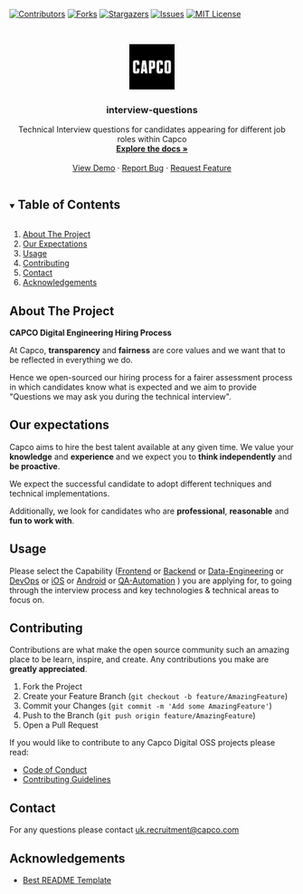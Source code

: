 [![Contributors][contributors-shield]][contributors-url]
[![Forks][forks-shield]][forks-url]
[![Stargazers][stars-shield]][stars-url]
[![Issues][issues-shield]][issues-url]
[![MIT License][license-shield]][license-url]

<!-- PROJECT LOGO -->
<br />
<p align="center">
  <a href="https://github.com/capcodigital/repo_name">
    <img src="images/logo.png" alt="Logo" width="80" height="80">
  </a>

  <h3 align="center">interview-questions</h3>

  <p align="center">
    Technical Interview questions for candidates appearing for different job roles within Capco
    <br />
    <a href="https://github.com/capcodigital/repo_name"><strong>Explore the docs »</strong></a>
    <br />
    <br />
    <a href="https://github.com/capcodigital/repo_name">View Demo</a>
    ·
    <a href="https://github.com/capcodigital/repo_name/issues">Report Bug</a>
    ·
    <a href="https://github.com/capcodigital/repo_name/issues">Request Feature</a>
  </p>
</p>

<!-- TABLE OF CONTENTS -->
<details open="open">
  <summary><h2 style="display: inline-block">Table of Contents</h2></summary>
  <ol>
    <li>
      <a href="#about-the-project">About The Project</a>
    </li>
    <li>
      <a href="#our-expectations">Our Expectations</a>
    </li>
    <li><a href="#usage">Usage</a></li>
    <li><a href="#contributing">Contributing</a></li>
    <li><a href="#contact">Contact</a></li>
    <li><a href="#acknowledgements">Acknowledgements</a></li>
  </ol>
</details>

<!-- ABOUT THE PROJECT -->
## About The Project
**CAPCO Digital Engineering Hiring Process**

At Capco, **transparency** and **fairness** are core values and we want that to be reflected in everything we do.

Hence we open-sourced our hiring process for a fairer assessment process in which candidates know what is expected and we aim to provide "Questions we may ask you during the technical interview".


## Our expectations

Capco aims to hire the best talent available at any given time. We value your **knowledge** and **experience** and we expect you to **think independently** and **be proactive**.

We expect the successful candidate to adopt different techniques and technical implementations.

Additionally, we look for candidates who are **professional**, **reasonable** and **fun to work with**.

## Usage

Please select the Capability 
([Frontend](https://github.com/capcodigital/interview-questions/blob/main/frontend.md#-frontend-interview-questions) or 
[Backend](https://github.com/capcodigital/interview-questions/blob/main/backend.md#-backend-interview-questions) or 
[Data-Engineering](https://github.com/capcodigital/interview-questions/blob/main/data-engineering.md#-data-engineering-interview-questions) or 
[DevOps](https://github.com/capcodigital/interview-questions/blob/main/devops.md#-devops-interview-questions) or
[iOS](https://github.com/capcodigital/interview-questions/blob/main/iOS.md#-ios-interview-questions) or
[Android](https://github.com/capcodigital/interview-questions/blob/main/android.md#-android-interview-questions) or
[QA-Automation](https://github.com/capcodigital/interview-questions/blob/main/qa-automation.md#-qa--automation-interview-questions)
) you are applying for, to going through the interview process and key technologies & technical areas to focus on.

<!-- CONTRIBUTING -->
## Contributing

Contributions are what make the open source community such an amazing place to be learn, inspire, and create. Any contributions you make are **greatly appreciated**.

1. Fork the Project
2. Create your Feature Branch (`git checkout -b feature/AmazingFeature`)
3. Commit your Changes (`git commit -m 'Add some AmazingFeature'`)
4. Push to the Branch (`git push origin feature/AmazingFeature`)
5. Open a Pull Request

If you would like to contribute to any Capco Digital OSS projects please read:

* [Code of Conduct](https://github.com/capcodigital/.github/blob/master/CODE_OF_CONDUCT.md)
* [Contributing Guidelines](https://github.com/capcodigital/.github/blob/master/CONTRIBUTING.md)

<!-- LICENSE -->
## Contact

For any questions please contact uk.recruitment@capco.com

<!-- ACKNOWLEDGEMENTS -->
## Acknowledgements

* [Best README Template](https://github.com/othneildrew/Best-README-Template/blob/master/README.md)

<!-- MARKDOWN LINKS & IMAGES -->
<!-- https://www.markdownguide.org/basic-syntax/#reference-style-links -->
[contributors-shield]: https://img.shields.io/github/contributors/capcodigital/repo_name.svg?style=for-the-badge
[contributors-url]: https://github.com/capcodigital/repo_name/graphs/contributors
[forks-shield]: https://img.shields.io/github/forks/capcodigital/repo_name.svg?style=for-the-badge
[forks-url]: https://github.com/capcodigital/repo_name/network/members
[stars-shield]: https://img.shields.io/github/stars/capcodigital/repo_name.svg?style=for-the-badge
[stars-url]: https://github.com/capcodigital/repo_name/stargazers
[issues-shield]: https://img.shields.io/github/issues/capcodigital/repo_name.svg?style=for-the-badge
[issues-url]: https://github.com/capcodigital/repo_name/issues
[license-shield]: https://img.shields.io/github/license/capcodigital/repo_name.svg?style=for-the-badge
[license-url]: https://github.com/capcodigital/repo_name/blob/master/LICENSE
